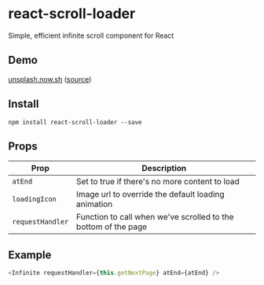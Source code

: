 # react-scroll-loader
Simple, efficient infinite scroll component for React

## Demo
<a href="https://unsplash.now.sh">unsplash.now.sh</a> ([source](https://github.com/gragland/unsplash-demo))

## Install
`npm install react-scroll-loader --save`

## Props

Prop                       |    Description
---------------------------|----------------
`atEnd`                      | Set to true if there's no more content to load
`loadingIcon`         | Image url to override the default loading animation
`requestHandler`                 | Function to call when we've scrolled to the bottom of the page

## Example
```js
<Infinite requestHandler={this.getNextPage} atEnd={atEnd} />  
```
